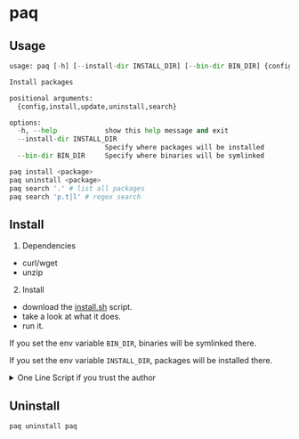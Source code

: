 # paq

## Usage

```python
usage: paq [-h] [--install-dir INSTALL_DIR] [--bin-dir BIN_DIR] {config,install,update,uninstall,search} ...

Install packages

positional arguments:
  {config,install,update,uninstall,search}

options:
  -h, --help            show this help message and exit
  --install-dir INSTALL_DIR
                        Specify where packages will be installed
  --bin-dir BIN_DIR     Specify where binaries will be symlinked
```

```bash
paq install <package>
paq uninstall <package>
paq search '.' # list all packages
paq search 'p.t|l' # regex search
```

## Install

1. Dependencies

  - curl/wget
  - unzip

2. Install

  - download the [install.sh](https://raw.githubusercontent.com/Saverio976/paq/main/install.sh) script.
  - take a look at what it does.
  - run it.

  If you set the env variable `BIN_DIR`, binaries will be symlinked there.

  If you set the env variable `INSTALL_DIR`, packages will be installed there.

<details>
  <summary>One Line Script if you trust the author</summary>

```bash
curl -fsSL https://raw.githubusercontent.com/Saverio976/paq/main/install.sh | \
  BIN_DIR="$HOME/.local/bin" bash
```

</details>

## Uninstall

```
paq uninstall paq
```

